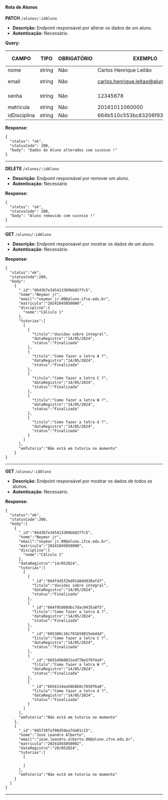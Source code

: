 #### Rota de Alunos

**PATCH** `/alunos/:idAluno`

- **Descrição**: Endpoint responsável por alterar os dados de um aluno.
- **Autenticação**: Necessário.

**Query**:

| CAMPO        | TIPO   | OBRIGATÓRIO   | EXEMPLO                                  | VALORES ACEITOS            |
| ------------ | ------ | ------------- | ---------------------------------------- | -------------------------- |
| nome         | string | Não           | Carlos Henrique Leitão                   |                            |
| email        | string | Não           | carlos.henrique.leitao@aluno.ifce.edu.br | somente @aluno.ifce.edu.br |
| senha        | string | Não           | 12345678                                 | De 8 até 10 caracteres     |
| matricula    | string | Não           | 20161011060000                           |                            |
| idDisciplina | string | Não           | 664b510c553bc83206f93345                 |                            |

**Response**:

```
{
  "status": "ok",
  "statusCode": 200,
  "body": "Dados do Aluno alterados com sucesso !"
}
```

---

**DELETE** `/alunos/:idAluno`

- **Descrição**: Endpoint responsável por remover um aluno.
- **Autenticação**: Necessário

**Response**:

```
{
  "status": "ok",
  "statusCode": 200,
  "body": "Aluno removido com sucesso !"
}
```

---

**GET** `/alunos/:idAluno`

- **Descrição**: Endpoint responsável por mostrar os dados de um aluno.
- **Autenticação**: Necessário.

**Response**:

```
{
  "status":"ok",
  "statusCode":200,
  "body":
    {
      "_id":"6643b7e345413309bb82ffc5",
      "nome":"Neymar jr",
      "email":"neymar.jr.00@aluno.ifce.edu.br",
      "matricula":"20241045050000",
      "disciplina":{
        "nome":"Cálculo 1"
      },
      "tutorias":[
        [
          {
            "titulo":"duvidas sobre integral",
            "dataRegistro":"14/05/2024",
            "status":"Finalizada"
          },
          {
            "titulo":"Como fazer a letra A ?",
            "dataRegistro":"14/05/2024",
            "status":"Finalizada"
          },
          {
            "titulo":"Como fazer a letra C ?",
            "dataRegistro":"14/05/2024",
            "status":"Finalizada"
          },
          {
            "titulo":"Como fazer a letra W ?",
            "dataRegistro":"14/05/2024",
            "status":"Finalizada"
          },
          {
            "titulo":"Como fazer a letra d ?",
            "dataRegistro":"14/05/2024",
            "status":"Finalizada"
          }
        ]
      ],
      "emTutoria":"Não está em tutoria no momento"
    }
}
```

---

**GET** `/alunos/:idAluno`

- **Descrição**: Endpoint responsável por mostrar os dados de todos os alunos.
- **Autenticação**: Necessário.

**Response**:

```
{
  "status":"ok",
  "statusCode":200,
  "body":[
    {
      "_id":"6643b7e345413309bb82ffc5",
      "nome":"Neymar jr",
      "email":"neymar.jr.00@aluno.ifce.edu.br",
      "matricula":"20241045050000",
      "disciplina":{
        "nome":"Cálculo 1"
      },
      "dataRegistro":"14/052024",
      "tutorias":[
        [
          {
            "_id":"664f4d5f2bd9148dd930afd7",
            "titulo":"duvidas sobre integral",
            "dataRegistro":"14/05/2024",
            "status":"Finalizada"
          },
          {
            "_id":"664f95d60dbc7dac9435a8f5",
            "titulo":"Como fazer a letra A ?",
            "dataRegistro":"14/05/2024",
            "status":"Finalizada"
          },
          {
            "_id":"665388c10c701b59015ebd4d",
            "titulo":"Como fazer a letra C ?",
            "dataRegistro":"14/05/2024",
            "status":"Finalizada"
          },
          {
            "_id":"6655d960031ed778e5f974a9",
            "titulo":"Como fazer a letra W ?",
            "dataRegistro":"14/05/2024",
            "status":"Finalizada"
          },
          {
            "_id":"6656134ea58b8b0c7850f6a0",
            "titulo":"Como fazer a letra d ?",
            "dataRegistro":"14/05/2024",
            "status":"Finalizada"
          }
        ]
      ],
      "emTutoria":"Não está em tutoria no momento"
    },
    {
      "_id":"665738faf06d59ea7da01c15",
      "nome":"José Leandro Alberto",
      "email":"jose.leandro.alberto.00@aluno.ifce.edu.br",
      "matricula":"20241045050002",
      "dataRegistro":"29/052024",
      "tutorias":[
        [

        ]
      ],
      "emTutoria":"Não está em tutoria no momento"
    }
  ]
}
```

---
